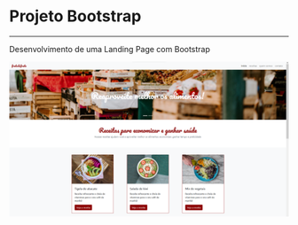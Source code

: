<h1>Projeto Bootstrap</h1>
<hr>
<p>Desenvolvimento de uma Landing Page com Bootstrap<p>
<img src="src/img/website.png">